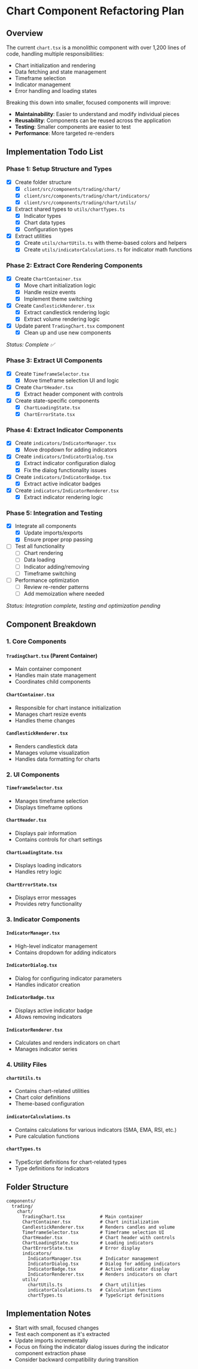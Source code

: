 # Chart Component Refactoring Plan

## Overview

The current `chart.tsx` is a monolithic component with over 1,200 lines of code, handling multiple responsibilities:

- Chart initialization and rendering
- Data fetching and state management
- Timeframe selection
- Indicator management
- Error handling and loading states

Breaking this down into smaller, focused components will improve:

- **Maintainability**: Easier to understand and modify individual pieces
- **Reusability**: Components can be reused across the application
- **Testing**: Smaller components are easier to test
- **Performance**: More targeted re-renders

## Implementation Todo List

### Phase 1: Setup Structure and Types

- [x] Create folder structure
  - [x] `client/src/components/trading/chart/`
  - [x] `client/src/components/trading/chart/indicators/`
  - [x] `client/src/components/trading/chart/utils/`
- [x] Extract shared types to `utils/chartTypes.ts`
  - [x] Indicator types
  - [x] Chart data types
  - [x] Configuration types
- [x] Extract utilities
  - [x] Create `utils/chartUtils.ts` with theme-based colors and helpers
  - [x] Create `utils/indicatorCalculations.ts` for indicator math functions

### Phase 2: Extract Core Rendering Components

- [x] Create `ChartContainer.tsx`
  - [x] Move chart initialization logic
  - [x] Handle resize events
  - [x] Implement theme switching
- [x] Create `CandlestickRenderer.tsx`
  - [x] Extract candlestick rendering logic
  - [x] Extract volume rendering logic
- [x] Update parent `TradingChart.tsx` component
  - [x] Clean up and use new components

_Status: Complete ✅_

### Phase 3: Extract UI Components

- [x] Create `TimeframeSelector.tsx`
  - [x] Move timeframe selection UI and logic
- [x] Create `ChartHeader.tsx`
  - [x] Extract header component with controls
- [x] Create state-specific components
  - [x] `ChartLoadingState.tsx`
  - [x] `ChartErrorState.tsx`

### Phase 4: Extract Indicator Components

- [x] Create `indicators/IndicatorManager.tsx`
  - [x] Move dropdown for adding indicators
- [x] Create `indicators/IndicatorDialog.tsx`
  - [x] Extract indicator configuration dialog
  - [x] Fix the dialog functionality issues
- [x] Create `indicators/IndicatorBadge.tsx`
  - [x] Extract active indicator badges
- [x] Create `indicators/IndicatorRenderer.tsx`
  - [x] Extract indicator rendering logic

### Phase 5: Integration and Testing

- [x] Integrate all components
  - [x] Update imports/exports
  - [x] Ensure proper prop passing
- [ ] Test all functionality
  - [ ] Chart rendering
  - [ ] Data loading
  - [ ] Indicator adding/removing
  - [ ] Timeframe switching
- [ ] Performance optimization
  - [ ] Review re-render patterns
  - [ ] Add memoization where needed

_Status: Integration complete, testing and optimization pending_

## Component Breakdown

### 1. Core Components

#### `TradingChart.tsx` (Parent Container)

- Main container component
- Handles main state management
- Coordinates child components

#### `ChartContainer.tsx`

- Responsible for chart instance initialization
- Manages chart resize events
- Handles theme changes

#### `CandlestickRenderer.tsx`

- Renders candlestick data
- Manages volume visualization
- Handles data formatting for charts

### 2. UI Components

#### `TimeframeSelector.tsx`

- Manages timeframe selection
- Displays timeframe options

#### `ChartHeader.tsx`

- Displays pair information
- Contains controls for chart settings

#### `ChartLoadingState.tsx`

- Displays loading indicators
- Handles retry logic

#### `ChartErrorState.tsx`

- Displays error messages
- Provides retry functionality

### 3. Indicator Components

#### `IndicatorManager.tsx`

- High-level indicator management
- Contains dropdown for adding indicators

#### `IndicatorDialog.tsx`

- Dialog for configuring indicator parameters
- Handles indicator creation

#### `IndicatorBadge.tsx`

- Displays active indicator badge
- Allows removing indicators

#### `IndicatorRenderer.tsx`

- Calculates and renders indicators on chart
- Manages indicator series

### 4. Utility Files

#### `chartUtils.ts`

- Contains chart-related utilities
- Chart color definitions
- Theme-based configuration

#### `indicatorCalculations.ts`

- Contains calculations for various indicators (SMA, EMA, RSI, etc.)
- Pure calculation functions

#### `chartTypes.ts`

- TypeScript definitions for chart-related types
- Type definitions for indicators

## Folder Structure

```
components/
  trading/
    chart/
      TradingChart.tsx             # Main container
      ChartContainer.tsx           # Chart initialization
      CandlestickRenderer.tsx      # Renders candles and volume
      TimeframeSelector.tsx        # Timeframe selection UI
      ChartHeader.tsx              # Chart header with controls
      ChartLoadingState.tsx        # Loading indicators
      ChartErrorState.tsx          # Error display
      indicators/
        IndicatorManager.tsx       # Indicator management
        IndicatorDialog.tsx        # Dialog for adding indicators
        IndicatorBadge.tsx         # Active indicator display
        IndicatorRenderer.tsx      # Renders indicators on chart
      utils/
        chartUtils.ts              # Chart utilities
        indicatorCalculations.ts   # Calculation functions
        chartTypes.ts              # TypeScript definitions
```

## Implementation Notes

- Start with small, focused changes
- Test each component as it's extracted
- Update imports incrementally
- Focus on fixing the indicator dialog issues during the indicator component extraction phase
- Consider backward compatibility during transition
